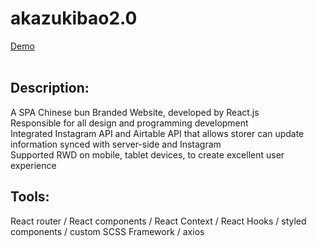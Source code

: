 # akazukibao2.0
<a href="https://azukibao.netlify.app/">Demo</a><br><br>

## Description:
A SPA Chinese bun Branded Website, developed by React.js<br>
Responsible for all design and programming development<br>
Integrated Instagram API and Airtable API that allows storer can update information synced with server-side and Instagram<br>
Supported RWD on mobile, tablet devices, to create excellent user experience


## Tools:
React router / React components / React Context / React Hooks / styled components / custom SCSS Framework / axios 
